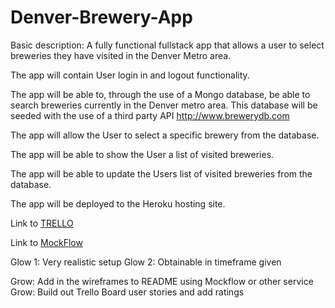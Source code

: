 # Denver-Brewery-App

Basic description: A fully functional fullstack app that allows a user to select breweries they have visited in the Denver Metro area.

The app will contain User login in and logout functionality.

The app will be able to, through the use of a Mongo database, be able to search breweries currently in the Denver metro area. This database will be seeded with the use of a third party API http://www.brewerydb.com 

The app will allow the User to select a specific brewery from the database.  

The app will be able to show the User a list of visited breweries. 

The app will be able to update the Users list of visited breweries from the database. 

The app will be deployed to the Heroku hosting site.

Link to [TRELLO](https://trello.com/b/hhZhAehF/denver-brewery-app)

Link to [MockFlow](https://sitemap.mockflow.com/editor.jsp?editor=on&publicid=202e2a28a0179b3177ab2aed52458b4d&projectid=1bd9c3d546564f7c7bcdf5f130f8b97c&perm=Owner)

Glow 1: Very realistic setup
Glow 2: Obtainable in timeframe given

Grow: Add in the wireframes to README using Mockflow or other service
Grow: Build out Trello Board user stories and add ratings

